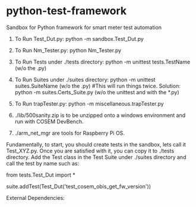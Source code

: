 # python-test-framework
Sandbox for Python framework for smart meter test automation


1. To Run Test_Dut.py:
  python -m sandbox.Test_Dut.py  
  
  
2. To Run Nm_Tester.py:
  python Nm_Tester.py
  
3. To Run Tests under ./tests directory:
  python -m unittest tests.TestName (w/o the .py)
  
4. To Run Suites under ./suites directory:
  python -m unittest suites.SuiteName (w/o the .py)  #This will run things twice.
  Solution: python -m suites.Certs_Suite.py   (w/o the unittest and with the *.py)
  
5. To Run trapTester.py:
  python -m miscellaneous.trapTester.py
  
  
6.  ./lib/500sanity.zip is to be unzipped onto a windows environment and run with COSEM DevBench.
7.  ./arm_net_mgr are tools for Raspberry Pi OS.
 
 
Fundamentally,  to start, you should create tests in the sandbox, lets call it Test_XYZ.py.
Once you are satisfied with it, you can copy it to ./tests directory.
Add the Test class in the Test Suite under ./suites directory and call the test by name such as:

from tests.Test_Dut import *

 
suite.addTest(Test_Dut('test_cosem_obis_get_fw_version')) 

External Dependencies:
  
 
 
